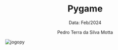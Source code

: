 <h1 align="center">Pygame
</h1>


<p align="center">
Data: Feb/2024  
</p>

<p align="center">
Pedro Terra da Silva Motta  
</p>



![jogopy](https://github.com/terramotta/pygame/assets/53800269/0666297a-2c85-4d8e-9a0a-39f3643d5d05)


